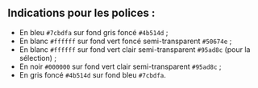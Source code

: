 ## Indications pour les polices :

- En bleu `#7cbdfa` sur fond gris foncé `#4b514d` ;
- En blanc `#ffffff` sur fond vert foncé semi-transparent `#50674e` ;
- En blanc `#ffffff` sur fond vert clair semi-transparent `#95ad8c` (pour la sélection) ;
- En noir `#000000` sur fond vert clair semi-transparent `#95ad8c` ;
- En gris foncé `#4b514d` sur fond bleu `#7cbdfa`.
